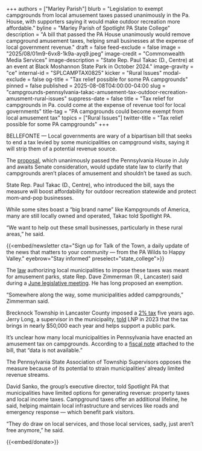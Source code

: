 +++
authors = ["Marley Parish"]
blurb = "Legislation to exempt campgrounds from local amusement taxes passed unanimously in the Pa. House, with supporters saying it would make outdoor recreation more affordable."
byline = "Marley Parish of Spotlight PA State College"
description = "A bill that passed the PA House unanimously would remove campground amusement taxes, helping small businesses at the expense of local government revenue."
draft = false
feed-exclude = false
image = "2025/08/01m9-6vx8-1k9a-ayq9.jpeg"
image-credit = "Commonwealth Media Services"
image-description = "State Rep. Paul Takac (D., Centre) at an event at Black Moshannon State Park in October 2024."
image-gravity = "ce"
internal-id = "SPLCAMPTAX0825"
kicker = "Rural Issues"
modal-exclude = false
og-title = "Tax relief possible for some PA campgrounds"
pinned = false
published = 2025-08-08T04:00:00-04:00
slug = "campgrounds-pennsylvania-takac-amusement-tax-outdoor-recreation-amusment-rural-issues"
suppress-date = false
title = "Tax relief for campgrounds in Pa. could come at the expense of revenue tool for local governments"
title-tag = "PA campgrounds could become exempt from local amusement tax"
topics = ["Rural Issues"]
twitter-title = "Tax relief possible for some PA campgrounds"
+++

BELLEFONTE — Local governments are wary of a bipartisan bill that seeks to end a tax levied by some municipalities on campground visits, saying it will strip them of a potential revenue source.

The <a href="https://www.palegis.us/legislation/bills/2025/hb1424">proposal</a>, which unanimously passed the Pennsylvania House in July and awaits Senate consideration, would update state law to clarify that campgrounds aren’t places of amusement and shouldn’t be taxed as such.

State Rep. Paul Takac (D., Centre), who introduced the bill, says the measure will boost affordability for outdoor recreation statewide and protect mom-and-pop businesses.

While some sites boast a “big brand name” like Kampgrounds of America, many are still locally owned and operated, Takac told Spotlight PA.

“We want to help out these small businesses, particularly in these rural areas,” he said.

{{<embed/newsletter cta="Sign up for Talk of the Town, a daily update of the news that matters to your community — from the PA Wilds to Happy Valley." eyebrow="Stay informed" preselect="state_college">}}

The <a href="https://www.palegis.us/statutes/unconsolidated/law-information/view-statute?txtType=PDF&amp;SessYr=1965&amp;ActNum=0511.&amp;SessInd=0">law</a> authorizing local municipalities to impose these taxes was meant for amusement parks, state Rep. Dave Zimmerman (R., Lancaster) said during a <a href="https://www.palegis.us/house/committees/meeting-archive?MeetingId=4748">June legislative meeting</a>. He has long proposed an exemption.

“Somewhere along the way, some municipalities added campgrounds,” Zimmerman said.

Brecknock Township in Lancaster County imposed a <a href="https://ecode360.com/7099172#7099173">2% tax</a> five years ago. Jerry Long, a supervisor in the municipality, <a href="https://lancasteronline.com/news/politics/zimmerman-bill-would-bar-local-admissions-taxes-on-private-campgrounds/article_e785c5ea-03df-11ee-b2ae-1b52812b50fc.html">told</a> LNP in 2023 that the tax brings in nearly $50,000 each year and helps support a public park.

It’s unclear how many local municipalities in Pennsylvania have enacted an amusement tax on campgrounds. According to a <a href="https://www.legis.state.pa.us/WU01/LI/BI/FN/2025/0/HB1424P1653.pdf">fiscal note</a> attached to the bill, that “data is not available.”

The Pennsylvania State Association of Township Supervisors opposes the measure because of its potential to strain municipalities’ already limited revenue streams.

David Sanko, the group’s executive director, told Spotlight PA that municipalities have limited options for generating revenue: property taxes and local income taxes. Campground taxes offer an additional lifeline, he said, helping maintain local infrastructure and services like roads and emergency response — which benefit park visitors.

“They do draw on local services, and those local services, sadly, just aren’t free anymore,” he said.

{{<embed/donate>}}


